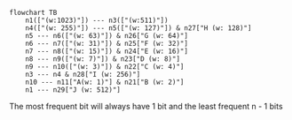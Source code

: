```mermaid
flowchart TB
    n1(["(w:1023)"]) --- n3(["(w:511)"])
    n4(["(w: 255)"]) --- n5(["(w: 127)"]) & n27["H (w: 128)"]
    n5 --- n6(["(w: 63)"]) & n26["G (w: 64)"]
    n6 --- n7(["(w: 31)"]) & n25["F (w: 32)"]
    n7 --- n8(["(w: 15)"]) & n24["E (w: 16)"]
    n8 --- n9(["(w: 7)"]) & n23["D (w: 8)"]
    n9 --- n10(["(w: 3)"]) & n22["C (w: 4)"]
    n3 --- n4 & n28["I (w: 256)"]
    n10 --- n11["A(w: 1)"] & n21["B (w: 2)"]
    n1 --- n29["J (w: 512)"]

```
The most frequent bit will always have 1 bit and the least frequent n - 1 bits